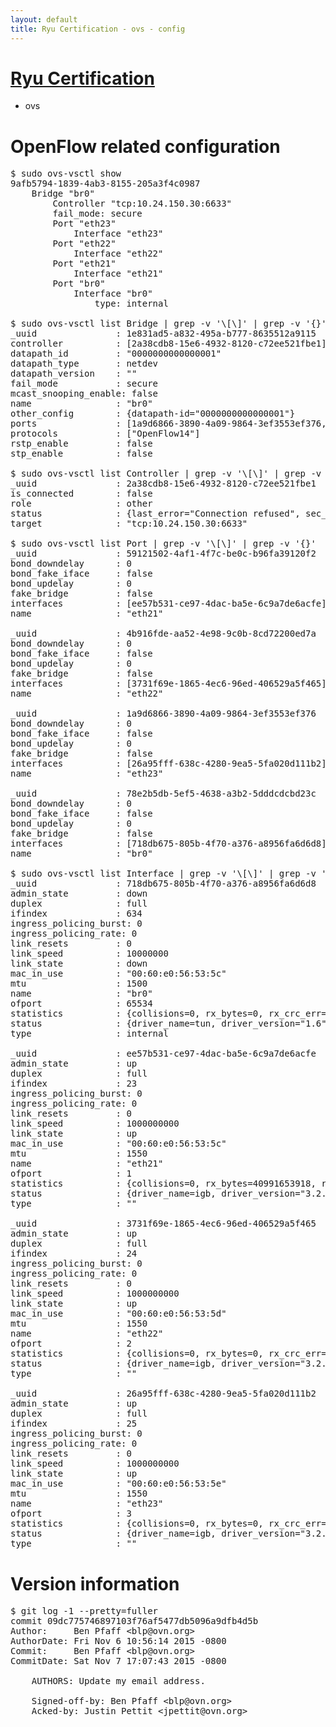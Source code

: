 ```yaml
---
layout: default
title: Ryu Certification - ovs - config
---
```

# [Ryu Certification](http://osrg.github.io/ryu/certification.html)
* ovs 

# OpenFlow related configuration
<pre>
$ sudo ovs-vsctl show
9afb5794-1839-4ab3-8155-205a3f4c0987
    Bridge "br0"
        Controller "tcp:10.24.150.30:6633"
        fail_mode: secure
        Port "eth23"
            Interface "eth23"
        Port "eth22"
            Interface "eth22"
        Port "eth21"
            Interface "eth21"
        Port "br0"
            Interface "br0"
                type: internal

$ sudo ovs-vsctl list Bridge | grep -v '\[\]' | grep -v '{}'
_uuid               : 1e831ad5-a832-495a-b777-8635512a9115
controller          : [2a38cdb8-15e6-4932-8120-c72ee521fbe1]
datapath_id         : "0000000000000001"
datapath_type       : netdev
datapath_version    : "<built-in>"
fail_mode           : secure
mcast_snooping_enable: false
name                : "br0"
other_config        : {datapath-id="0000000000000001"}
ports               : [1a9d6866-3890-4a09-9864-3ef3553ef376, 4b916fde-aa52-4e98-9c0b-8cd72200ed7a, 59121502-4af1-4f7c-be0c-b96fa39120f2, 78e2b5db-5ef5-4638-a3b2-5dddcdcbd23c]
protocols           : ["OpenFlow14"]
rstp_enable         : false
stp_enable          : false

$ sudo ovs-vsctl list Controller | grep -v '\[\]' | grep -v '{}'
_uuid               : 2a38cdb8-15e6-4932-8120-c72ee521fbe1
is_connected        : false
role                : other
status              : {last_error="Connection refused", sec_since_connect="16", sec_since_disconnect="0", state=BACKOFF}
target              : "tcp:10.24.150.30:6633"

$ sudo ovs-vsctl list Port | grep -v '\[\]' | grep -v '{}'
_uuid               : 59121502-4af1-4f7c-be0c-b96fa39120f2
bond_downdelay      : 0
bond_fake_iface     : false
bond_updelay        : 0
fake_bridge         : false
interfaces          : [ee57b531-ce97-4dac-ba5e-6c9a7de6acfe]
name                : "eth21"

_uuid               : 4b916fde-aa52-4e98-9c0b-8cd72200ed7a
bond_downdelay      : 0
bond_fake_iface     : false
bond_updelay        : 0
fake_bridge         : false
interfaces          : [3731f69e-1865-4ec6-96ed-406529a5f465]
name                : "eth22"

_uuid               : 1a9d6866-3890-4a09-9864-3ef3553ef376
bond_downdelay      : 0
bond_fake_iface     : false
bond_updelay        : 0
fake_bridge         : false
interfaces          : [26a95fff-638c-4280-9ea5-5fa020d111b2]
name                : "eth23"

_uuid               : 78e2b5db-5ef5-4638-a3b2-5dddcdcbd23c
bond_downdelay      : 0
bond_fake_iface     : false
bond_updelay        : 0
fake_bridge         : false
interfaces          : [718db675-805b-4f70-a376-a8956fa6d6d8]
name                : "br0"

$ sudo ovs-vsctl list Interface | grep -v '\[\]' | grep -v '{}'
_uuid               : 718db675-805b-4f70-a376-a8956fa6d6d8
admin_state         : down
duplex              : full
ifindex             : 634
ingress_policing_burst: 0
ingress_policing_rate: 0
link_resets         : 0
link_speed          : 10000000
link_state          : down
mac_in_use          : "00:60:e0:56:53:5c"
mtu                 : 1500
name                : "br0"
ofport              : 65534
statistics          : {collisions=0, rx_bytes=0, rx_crc_err=0, rx_dropped=0, rx_errors=0, rx_frame_err=0, rx_over_err=0, rx_packets=0, tx_bytes=0, tx_dropped=0, tx_errors=0, tx_packets=0}
status              : {driver_name=tun, driver_version="1.6", firmware_version="N/A"}
type                : internal

_uuid               : ee57b531-ce97-4dac-ba5e-6c9a7de6acfe
admin_state         : up
duplex              : full
ifindex             : 23
ingress_policing_burst: 0
ingress_policing_rate: 0
link_resets         : 0
link_speed          : 1000000000
link_state          : up
mac_in_use          : "00:60:e0:56:53:5c"
mtu                 : 1550
name                : "eth21"
ofport              : 1
statistics          : {collisions=0, rx_bytes=40991653918, rx_crc_err=0, rx_dropped=0, rx_errors=0, rx_frame_err=0, rx_over_err=0, rx_packets=27369606, tx_bytes=0, tx_dropped=0, tx_errors=0, tx_packets=0}
status              : {driver_name=igb, driver_version="3.2.10-k", firmware_version="2.10-9"}
type                : ""

_uuid               : 3731f69e-1865-4ec6-96ed-406529a5f465
admin_state         : up
duplex              : full
ifindex             : 24
ingress_policing_burst: 0
ingress_policing_rate: 0
link_resets         : 0
link_speed          : 1000000000
link_state          : up
mac_in_use          : "00:60:e0:56:53:5d"
mtu                 : 1550
name                : "eth22"
ofport              : 2
statistics          : {collisions=0, rx_bytes=0, rx_crc_err=0, rx_dropped=0, rx_errors=0, rx_frame_err=0, rx_over_err=0, rx_packets=0, tx_bytes=28645195000, tx_dropped=0, tx_errors=0, tx_packets=19115173}
status              : {driver_name=igb, driver_version="3.2.10-k", firmware_version="2.10-9"}
type                : ""

_uuid               : 26a95fff-638c-4280-9ea5-5fa020d111b2
admin_state         : up
duplex              : full
ifindex             : 25
ingress_policing_burst: 0
ingress_policing_rate: 0
link_resets         : 0
link_speed          : 1000000000
link_state          : up
mac_in_use          : "00:60:e0:56:53:5e"
mtu                 : 1550
name                : "eth23"
ofport              : 3
statistics          : {collisions=0, rx_bytes=0, rx_crc_err=0, rx_dropped=0, rx_errors=0, rx_frame_err=0, rx_over_err=0, rx_packets=0, tx_bytes=5416296000, tx_dropped=0, tx_errors=0, tx_packets=3610864}
status              : {driver_name=igb, driver_version="3.2.10-k", firmware_version="2.10-9"}
type                : ""
</pre>

# Version information
<pre>
$ git log -1 --pretty=fuller
commit 09dc775746897103f76af5477db5096a9dfb4d5b
Author:     Ben Pfaff &lt;blp@ovn.org&gt;
AuthorDate: Fri Nov 6 10:56:14 2015 -0800
Commit:     Ben Pfaff &lt;blp@ovn.org&gt;
CommitDate: Sat Nov 7 17:07:43 2015 -0800

    AUTHORS: Update my email address.
    
    Signed-off-by: Ben Pfaff &lt;blp@ovn.org&gt;
    Acked-by: Justin Pettit &lt;jpettit@ovn.org&gt;
</pre>
